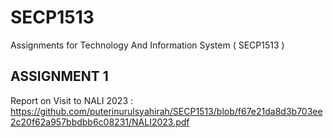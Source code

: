 # SECP1513
Assignments for Technology And Information System ( SECP1513 )
## ASSIGNMENT 1
Report on Visit to NALI 2023 : https://github.com/puterinurulsyahirah/SECP1513/blob/f67e21da8d3b703ee2c20f62a957bbdbb6c08231/NALI2023.pdf
